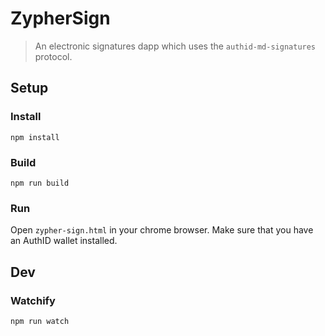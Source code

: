 # ZypherSign

> An electronic signatures dapp which uses the ```authid-md-signatures``` protocol.


## Setup

### Install

```npm install```

### Build

```npm run build```

### Run

Open ```zypher-sign.html``` in your chrome browser. Make sure that you have an AuthID wallet installed.

## Dev

### Watchify

```npm run watch```